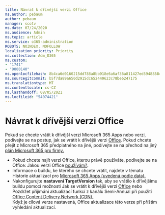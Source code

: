```yaml
---
title: Návrat k dřívější verzi Office
ms.author: pebaum
author: pebaum
manager: scotv
ms.date: 07/24/2020
ms.audience: Admin
ms.topic: article
ms.service: o365-administration
ROBOTS: NOINDEX, NOFOLLOW
localization_priority: Priority
ms.collection: Adm_O365
ms.custom:
- "1741"
- "9000140"
ms.openlocfilehash: 8b4ca6d0160215dd788a8bb918e6a6af36a811427ed594885843140cc1727c16
ms.sourcegitcommit: b5f7da89a650d2915dc652449623c78be6247175
ms.translationtype: MT
ms.contentlocale: cs-CZ
ms.lasthandoff: 08/05/2021
ms.locfileid: "54074421"
---
```

# <a name="roll-back-to-an-earlier-build-of-office"></a>Návrat k dřívější verzi Office

Pokud se chcete vrátit k dřívější verzi Microsoft 365 Apps nebo verzi, podívejte se na postup, jak se vrátit k dřívější verzi [Office](https://support.microsoft.com/help/2770432/how-to-revert-to-an-earlier-version-of-office-2013-or-office-2016-clic). Pokud chcete přejít z Microsoft 365 předplatného na jiné, podívejte se na přechod na jiný [plán Microsoft 365 pro firmy.](https://docs.microsoft.com/office365/admin/subscriptions-and-billing/switch-to-a-different-plan)

- Pokud chcete najít verzi Office, kterou právě používáte, podívejte se na Office: Jakou verzi Office [používám?](https://support.office.com/article/about-office-what-version-of-office-am-i-using-932788b8-a3ce-44bf-bb09-e334518b8b19).
- Informace o buildu, ke kterého se chcete vrátit, najdete v tématu Historie aktualizací pro [Microsoft 365 Apps (uvedená podle data).](https://docs.microsoft.com/officeupdates/update-history-office365-proplus-by-date?redirectSourcePath=%252fen-us%252farticle%252fae942449-1fca-4484-898b-a933ea23def7)
- Nakonfigurujte **nastavení TargetVersion** tak, aby se vrátilo k dřívějšímu buildu pomocí možnosti Jak se vrátit k dřívější verzi [Office](https://support.microsoft.com/help/2770432/how-to-revert-to-an-earlier-version-of-office-2013-or-office-2016-clic) nebo Pozdržet přijímání aktualizací funkcí z kanálu Semi-Annual při použití [Office Content Delivery Network (CDN).](https://docs.microsoft.com/deployoffice/delay-receiving-feature-updates-from-deferred-channel-for-office-365-proplus#delay-receiving-feature-updates-from-semi-annual-channel-when-using-the-office-content-delivery-network-cdn)</br>
    Když je cílová verze nastavená, Office aktualizace této verze při příštím vyhledání aktualizací.